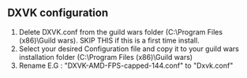 ## DXVK configuration


1. Delete DXVK.conf from the guild wars folder (C:\Program Files (x86)\Guild wars\). SKIP THIS if this is a first time install.
2. Select your desired Configuration file and copy it to your guild wars installation folder (C:\Program Files (x86)\Guild wars\)
3. Rename E.G : "DXVK-AMD-FPS-capped-144.conf" to "Dxvk.conf"